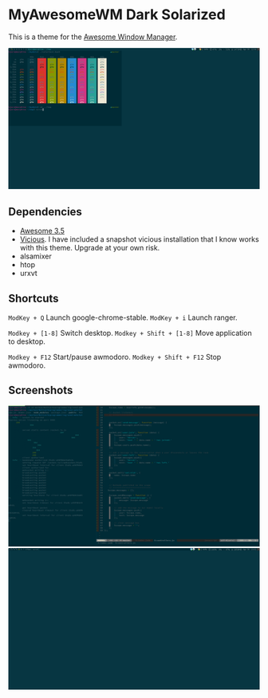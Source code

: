 MyAwesomeWM Dark Solarized
============
This is a theme for the [Awesome Window Manager](http://awesome.naquadah.org/).


![basic](screenshots/2014-04-30-125512_1600x900_scrot.png)

## Dependencies
- [Awesome 3.5](http://awesome.naquadah.org/download/)
- [Vicious](http://git.sysphere.org/vicious/). I have included a snapshot vicious installation that I know works with this theme. Upgrade at your own risk.
- alsamixer
- htop
- urxvt

## Shortcuts
`ModKey + Q` Launch google-chrome-stable.
`ModKey + i` Launch ranger.


`Modkey + [1-8]` Switch desktop.
`Modkey + Shift + [1-8]` Move application to desktop.

`Modkey + F12` Start/pause awmodoro.
`Modkey + Shift + F12` Stop awmodoro.
## Screenshots

![busy](screenshots/busy.png)
![clean](screenshots/clean.png)
